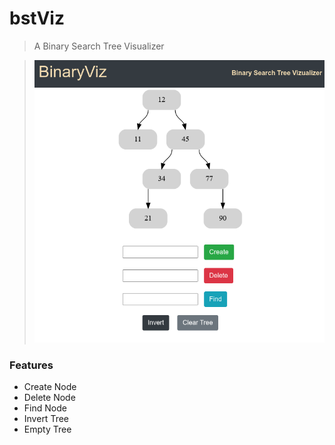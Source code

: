 # bstViz

> A Binary Search Tree Visualizer

> ![DEMO](./demo.png)

### Features

-   Create Node
-   Delete Node
-   Find Node
-   Invert Tree
-   Empty Tree
